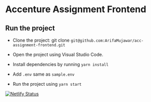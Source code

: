 # Accenture Assignment Frontend

## Run the project

- Clone the project: git clone `git@github.com:ArifaMujawar/acc-assignment-frontend.git`

- Open the project using Visual Studio Code.

- Install dependencies by running `yarn install`

- Add `.env` same as `sample.env`

- Run the project using `yarn start`

[![Netlify Status](https://api.netlify.com/api/v1/badges/ec1efe2d-9158-49d7-bf0f-af9dbb0ff30e/deploy-status)](https://app.netlify.com/sites/accenture-assignment/deploys)
